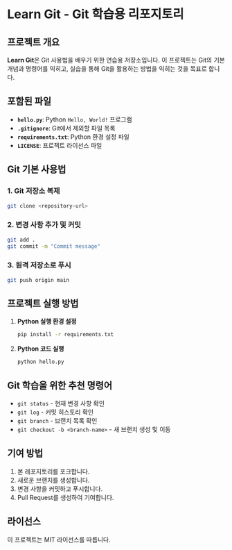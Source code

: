 # Learn Git - Git 학습용 리포지토리

## 프로젝트 개요
**Learn Git**은 Git 사용법을 배우기 위한 연습용 저장소입니다.
이 프로젝트는 Git의 기본 개념과 명령어를 익히고, 실습을 통해 Git을 활용하는 방법을 익히는 것을 목표로 합니다.

## 포함된 파일
- **`hello.py`**: Python `Hello, World!` 프로그램
- **`.gitignore`**: Git에서 제외할 파일 목록
- **`requirements.txt`**: Python 환경 설정 파일
- **`LICENSE`**: 프로젝트 라이선스 파일

## Git 기본 사용법
### 1. Git 저장소 복제
```bash
git clone <repository-url>
```

### 2. 변경 사항 추가 및 커밋
```bash
git add .
git commit -m "Commit message"
```

### 3. 원격 저장소로 푸시
```bash
git push origin main
```

## 프로젝트 실행 방법
1. **Python 실행 환경 설정**
    ```bash
    pip install -r requirements.txt
    ```
2. **Python 코드 실행**
    ```bash
    python hello.py
    ```

## Git 학습을 위한 추천 명령어
- `git status` - 현재 변경 사항 확인
- `git log` - 커밋 히스토리 확인
- `git branch` - 브랜치 목록 확인
- `git checkout -b <branch-name>` - 새 브랜치 생성 및 이동

## 기여 방법
1. 본 레포지토리를 포크합니다.
2. 새로운 브랜치를 생성합니다.
3. 변경 사항을 커밋하고 푸시합니다.
4. Pull Request를 생성하여 기여합니다.

## 라이선스
이 프로젝트는 MIT 라이선스를 따릅니다.

